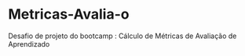 # Metricas-Avalia-o
Desafio de projeto do bootcamp : Cálculo de Métricas de Avaliação de Aprendizado
